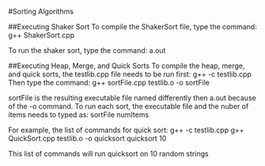#Sorting Algorithms

##Executing Shaker Sort
To compile the ShakerSort file, type the command:
  g++ ShakerSort.cpp
  
To run the shaker sort, type the command:
  a.out
  
##Executing Heap, Merge, and Quick Sorts
To compile the heap, merge, and quick sorts, the testlib.cpp file needs to be run first:
  g++ -c testlib.cpp
Then type the command:
  g++ sortFile.cpp testlib.o -o sortFile
  
sortFile is the resulting executable file named differently then a.out because of the -o command. 
To run each sort, the executable file and the nuber of items needs to typed as:
  sortFile numItems
  
For example, the list of commands for quick sort:
  g++ -c testlib.cpp
  g++ QuickSort.cpp testlib.o -o quicksort
  quicksort 10
  
This list of commands will run quicksort on 10 random strings
